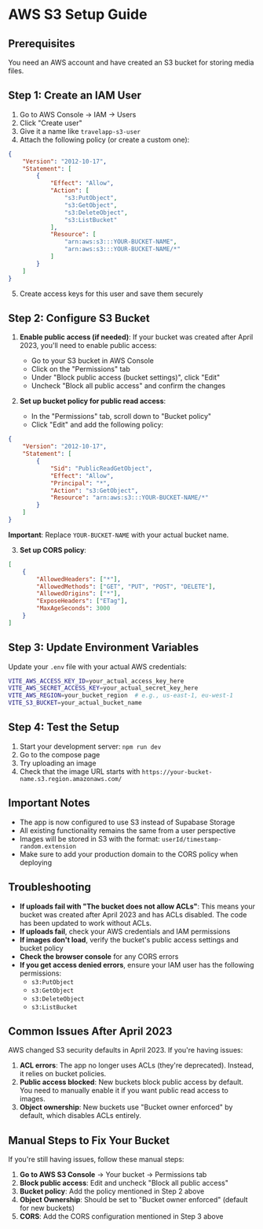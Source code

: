 # AWS S3 Setup Guide

## Prerequisites
You need an AWS account and have created an S3 bucket for storing media files.

## Step 1: Create an IAM User
1. Go to AWS Console → IAM → Users
2. Click "Create user"
3. Give it a name like `travelapp-s3-user`
4. Attach the following policy (or create a custom one):

```json
{
    "Version": "2012-10-17",
    "Statement": [
        {
            "Effect": "Allow",
            "Action": [
                "s3:PutObject",
                "s3:GetObject",
                "s3:DeleteObject",
                "s3:ListBucket"
            ],
            "Resource": [
                "arn:aws:s3:::YOUR-BUCKET-NAME",
                "arn:aws:s3:::YOUR-BUCKET-NAME/*"
            ]
        }
    ]
}
```

5. Create access keys for this user and save them securely

## Step 2: Configure S3 Bucket
1. **Enable public access (if needed)**: If your bucket was created after April 2023, you'll need to enable public access:
   - Go to your S3 bucket in AWS Console
   - Click on the "Permissions" tab
   - Under "Block public access (bucket settings)", click "Edit"
   - Uncheck "Block all public access" and confirm the changes

2. **Set up bucket policy for public read access**:
   - In the "Permissions" tab, scroll down to "Bucket policy"
   - Click "Edit" and add the following policy:

```json
{
    "Version": "2012-10-17",
    "Statement": [
        {
            "Sid": "PublicReadGetObject",
            "Effect": "Allow",
            "Principal": "*",
            "Action": "s3:GetObject",
            "Resource": "arn:aws:s3:::YOUR-BUCKET-NAME/*"
        }
    ]
}
```

**Important**: Replace `YOUR-BUCKET-NAME` with your actual bucket name.

3. **Set up CORS policy**:

```json
[
    {
        "AllowedHeaders": ["*"],
        "AllowedMethods": ["GET", "PUT", "POST", "DELETE"],
        "AllowedOrigins": ["*"],
        "ExposeHeaders": ["ETag"],
        "MaxAgeSeconds": 3000
    }
]
```

## Step 3: Update Environment Variables
Update your `.env` file with your actual AWS credentials:

```bash
VITE_AWS_ACCESS_KEY_ID=your_actual_access_key_here
VITE_AWS_SECRET_ACCESS_KEY=your_actual_secret_key_here
VITE_AWS_REGION=your_bucket_region  # e.g., us-east-1, eu-west-1
VITE_S3_BUCKET=your_actual_bucket_name
```

## Step 4: Test the Setup
1. Start your development server: `npm run dev`
2. Go to the compose page
3. Try uploading an image
4. Check that the image URL starts with `https://your-bucket-name.s3.region.amazonaws.com/`

## Important Notes
- The app is now configured to use S3 instead of Supabase Storage
- All existing functionality remains the same from a user perspective
- Images will be stored in S3 with the format: `userId/timestamp-random.extension`
- Make sure to add your production domain to the CORS policy when deploying

## Troubleshooting
- **If uploads fail with "The bucket does not allow ACLs"**: This means your bucket was created after April 2023 and has ACLs disabled. The code has been updated to work without ACLs.
- **If uploads fail**, check your AWS credentials and IAM permissions
- **If images don't load**, verify the bucket's public access settings and bucket policy
- **Check the browser console** for any CORS errors
- **If you get access denied errors**, ensure your IAM user has the following permissions:
  - `s3:PutObject`
  - `s3:GetObject`  
  - `s3:DeleteObject`
  - `s3:ListBucket`

## Common Issues After April 2023
AWS changed S3 security defaults in April 2023. If you're having issues:

1. **ACL errors**: The app no longer uses ACLs (they're deprecated). Instead, it relies on bucket policies.
2. **Public access blocked**: New buckets block public access by default. You need to manually enable it if you want public read access to images.
3. **Object ownership**: New buckets use "Bucket owner enforced" by default, which disables ACLs entirely.

## Manual Steps to Fix Your Bucket
If you're still having issues, follow these manual steps:

1. **Go to AWS S3 Console** → Your bucket → Permissions tab
2. **Block public access**: Edit and uncheck "Block all public access"
3. **Bucket policy**: Add the policy mentioned in Step 2 above
4. **Object Ownership**: Should be set to "Bucket owner enforced" (default for new buckets)
5. **CORS**: Add the CORS configuration mentioned in Step 3 above 
